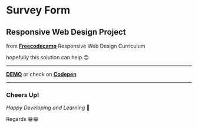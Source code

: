 # Survey Form

## Responsive Web Design Project

from **[Freecodecamp](https://www.freecodecamp.org/)** Responsive Web Design Curriculum

hopefully this solution can help 😊

-------------------

**[DEMO](https://indrijunanda.github.io/surveyform-fcc/)** or check on **[Codepen](https://codepen.io/indrijunanda/pen/RXQvwo)**



-------------------
### Cheers Up!

*Happy Developing and Learning* 💪



Regards 😁😁
